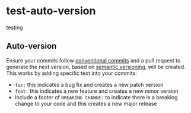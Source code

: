 # test-auto-version

testing

## Auto-version

Ensure your commits follow [conventional commits](https://www.conventionalcommits.org/en/v1.0.0/) and a pull request to generate the next version, based on [semantic versioning](https://semver.org/), will be created. This works by adding specific text into your commits:

* `fix:` this indicates a bug fix and creates a new patch version
* `feat:` this indicates a new feature and creates a new minor version
* include a footer of `BREAKING CHANGE:` to indicate there is a breaking change to your code and this creates a new major release 
